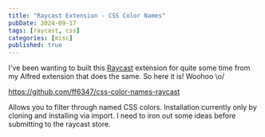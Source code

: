 ```yaml
---
title: "Raycast Extension - CSS Color Names"
pubDate: 2024-09-17
tags: [raycast, css]
categories: [misc]
published: true
---
```


I've been wanting to built this [Raycast](https://www.raycast.com/) extension for quite some time from my Alfred extension that does the same. So here it is! Woohoo \o/

https://github.com/ff6347/css-color-names-raycast

Allows you to filter through named CSS colors. Installation currently only by cloning and installing via import. I need to iron out some ideas before submitting to the raycast store.
